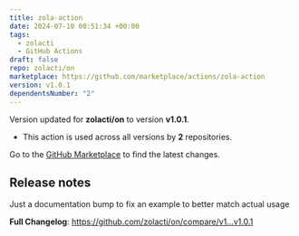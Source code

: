```yaml
---
title: zola-action
date: 2024-07-10 00:51:34 +00:00
tags:
  - zolacti
  - GitHub Actions
draft: false
repo: zolacti/on
marketplace: https://github.com/marketplace/actions/zola-action
version: v1.0.1
dependentsNumber: "2"
---
```



Version updated for **zolacti/on** to version **v1.0.1**.
- This action is used across all versions by **2** repositories.

Go to the [GitHub Marketplace](https://github.com/marketplace/actions/zola-action) to find the latest changes.

## Release notes

Just a documentation bump to fix an example to better match actual usage

**Full Changelog**: https://github.com/zolacti/on/compare/v1...v1.0.1
